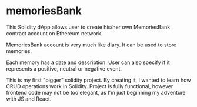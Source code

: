 # memoriesBank

This Solidity dApp allows user to create his/her own MemoriesBank contract account on Ethereum network.

MemoriesBank account is very much like diary. It can be used to store memories. 

Each memory has a date and description. User can also specify if it represents a positive, neutral or negative event. 

This is my first "bigger" solidity project. By creating it, I wanted to learn how CRUD operations work in Solidity. Project is fully functional, however frontend code may not be too elegant, as I'm just beginning my adventure with JS and React. 
